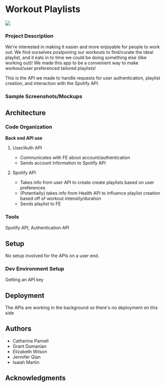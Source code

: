 # Workout Playlists

![](https://i.imgur.com/MJr8KLd.jpg)


### Project Description

We're interested in making it easier and more enjoyable for people to work out. We find ourselves postponing our workouts to find/curate the ideal playlist, and it eats in to time we could be doing something else (like working out)! We made this app to be a convenient way to make workout/user preferenced tailored playlists!

This is the API we made to handle requests for user authentication, playlist creation, and interaction with the Spotify API.

### Sample Screenshots/Mockups

## Architecture


### Code Organization
**Back end API use**
1. User/Auth API
    * Communicates with FE about account/authentication
    * Sends account information to Spotify API

2. Spotify API
    * Takes info from user API to create create playlists based on user preferences
    * (Potentially) takes info from Health API to influence playlist creation based off of workout intensity/duration
    * Sends playlist to FE


### Tools
Spotify API, Authentication API 

## Setup
No setup involved for the APIs on a user end.

### Dev Environment Setup
Getting an API key

## Deployment
The APIs are working in the background so there's no deployment on this side

## Authors

 * Catherine Parnell
 * Grant Dumanian
 * Elizabeth Wilson
 * Jennifer Qian
 * Isaiah Martin
 

## Acknowledgments
